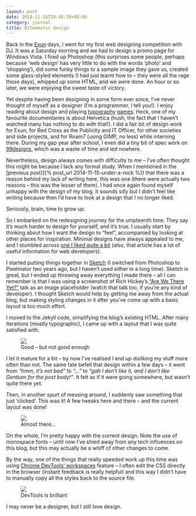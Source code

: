 ```yaml
---
layout: post
date: 2014-11-16T19:48:39+08:00
category: journal
title: Dilemmatic design
---
```


Back in the <a href="http://www.exunclan.com/">Exun</a> days, I went for my first web designing competition with DJ. It was a Saturday morning and we had to design a promo page for Windows Vista. I fired up Photoshop (this surprises some people, perhaps because ‘web design’ has very little to do with the words ‘photo’ and ‘shopping’), did some funky things to a sample image they gave us, created some glass-styled elements (I had just learnt how to – they were all the rage those days), whipped up some HTML, and we were done. An hour or so later, we were enjoying the sweet taste of victory.

Yet despite having been designing in some form ever since, I’ve never thought of myself as a designer (I’m a programmer, I tell you!). I enjoy reading about design and playing <a href="http://www.ironicsans.com/helvarialquiz/">typography</a> <a href="http://type.method.ac/">games</a>. Heck, one of my favourite documentaries is about Helvetica (hush, the fact that I haven’t watched many has nothing to do with that!). I did a fair bit of design work for Exun, for Red Cross as the Publicity and IT Officer, for other societies and side projects, and for Roam7 (using GIMP, no less) while interning there. During my gap year after school, I even did a tiny bit of spec work on <a href="99designs.com">99designs</a>, which was a waste of time and led nowhere. 

Nevertheless, design always comes with difficulty to me – I’ve often thought this might be because I lack any formal study. When I mentioned in the [previous post]({% post_url 2014-11-15-under-a-rock %}) that there was a reason behind my lack of writing here, this was one (there were actually two reasons – this was the lesser of them). I had once again found myself unhappy with the design of my blog. It sounds silly but I didn’t feel like writing because then I’d have to look at a design that I no longer liked. 

Seriously, brain, time to grow up.

So I embarked on the redesigning journey for the umpteenth time. 
They say it’s much harder to design for yourself, and it’s true. I usually start by thinking about how I want the design to “feel”, accompanied by looking at other places for inspiration. Minimal designs have always appealed to me, and I stumbled across <a href="http://rauchg.com/2014/7-principles-of-rich-web-applications/">one I liked quite a bit</a> (also, that article has a lot of useful information for web developers).

I started putting things together in <a href="http://bohemiancoding.com/sketch/">Sketch</a> (I switched from Photoshop to Pixelmator two years ago, but I haven’t used either in a long time). Sketch is great, but I ended up throwing away everything I made there – all I can remember is that I was using a screenshot of Rich Hickey’s <a href="http://www.infoq.com/presentations/Are-We-There-Yet-Rich-Hickey">“Are We There Yet?”</a> talk as an image placeholder (watch that talk too, if you’re any kind of developer). I thought Sketch would help by getting me away from the actual blog, but making styling changes in it after you’ve come up with a basic layout is too much effort.

I moved to the Jekyll code, simplifying the blog’s existing HTML. After many iterations (mostly typographic), I came up with a layout that I was quite satisfied with.

<figure>
	<a href="https://lh6.googleusercontent.com/-WA6l0Xd07og/VGiRXaFE6NI/AAAAAAAABmU/ML_zkRbgN-w/s1600/spinningarrow%2520-%2520discarded%2520design.png">
		<img src="https://lh6.googleusercontent.com/-WA6l0Xd07og/VGiRXaFE6NI/AAAAAAAABmU/ML_zkRbgN-w/s1600/spinningarrow%2520-%2520discarded%2520design.png">
	</a>
	<figcaption>Good – but not good enough</figcaption>
</figure>

I let it mature for a bit – by now I’ve realised I end up disliking my stuff more often than not. The same fate befell that design within a few days – it went from *“hmm, it’s not bad”* to *“…”* to *“gah I don’t like it, and I don’t like Gentium for the post body!”*. It felt as if it were going somewhere, but wasn’t quite there yet.

Then, in another spurt of messing around, I suddenly saw something that just ‘clicked’. This was it! A few tweaks here and there – and the current layout was done! 

<figure>
	<a href="https://lh6.googleusercontent.com/-DAfv3vvBp9c/VGiRXW2IECI/AAAAAAAABmQ/CxHTfbDp9uU/s1600/spinningarrow%2520-%2520almost%2520there.png">
		<img src="https://lh6.googleusercontent.com/-DAfv3vvBp9c/VGiRXW2IECI/AAAAAAAABmQ/CxHTfbDp9uU/s1600/spinningarrow%2520-%2520almost%2520there.png">
	</a>
	<figcaption>Almost there…</figcaption>
</figure>

On the whole, I’m pretty happy with the current design. Note the use of monospace fonts – until now I’ve shied away from any tech influences on this blog, but this may actually be a whiff of other changes to come.

By the way, one of the things that really speeded work up this time was using <a href="https://developer.chrome.com/devtools/docs/workspaces">Chrome DevTools’ workspaces</a> feature – I often edit the CSS directly in the browser (instant feedback is really helpful) and this way I didn’t have to manually copy all the styles back to the source file.

<figure>
	<a href="https://lh5.googleusercontent.com/-trxYK7ZzIqM/VGiYxFvU0sI/AAAAAAAABmk/0VmPuhvnWpM/s720/devtools%2520workspaces.png">
		<img src="https://lh5.googleusercontent.com/-trxYK7ZzIqM/VGiYxFvU0sI/AAAAAAAABmk/0VmPuhvnWpM/s720/devtools%2520workspaces.png">
	</a>
	<figcaption>DevTools is brilliant</figcaption>
</figure>

I may never be a designer, but I still love design.
